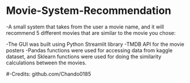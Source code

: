 # Movie-System-Recommendation
-A small system that takes from the user a movie name, and it will recommend 5 different movies that are similar to the movie you chose:

-The GUI was built using Python Streamlit library
-TMDB API for the movie posters
-Pandas functions were used for accessing data from kaggle dataset, and Sklearn functions were used for doing the similarity calculations between the movies.

#-Credits: github.com/Chando0185



